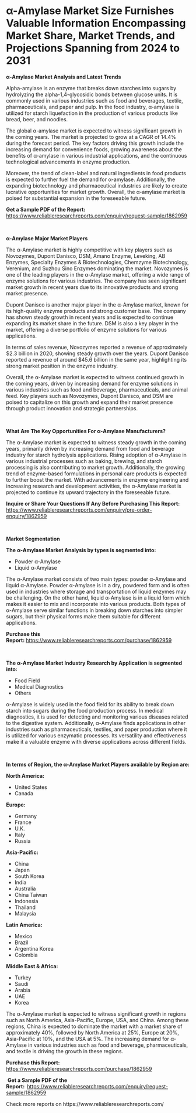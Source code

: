 <p><h1>α-Amylase Market Size Furnishes Valuable Information Encompassing Market Share, Market Trends, and Projections Spanning from 2024 to 2031</h1></p><p><strong>α-Amylase Market Analysis and Latest Trends</strong></p>
<p><p>Alpha-amylase is an enzyme that breaks down starches into sugars by hydrolyzing the alpha-1,4-glycosidic bonds between glucose units. It is commonly used in various industries such as food and beverages, textile, pharmaceuticals, and paper and pulp. In the food industry, α-amylase is utilized for starch liquefaction in the production of various products like bread, beer, and noodles.</p><p>The global α-amylase market is expected to witness significant growth in the coming years. The market is projected to grow at a CAGR of 14.4% during the forecast period. The key factors driving this growth include the increasing demand for convenience foods, growing awareness about the benefits of α-amylase in various industrial applications, and the continuous technological advancements in enzyme production.</p><p>Moreover, the trend of clean-label and natural ingredients in food products is expected to further fuel the demand for α-amylase. Additionally, the expanding biotechnology and pharmaceutical industries are likely to create lucrative opportunities for market growth. Overall, the α-amylase market is poised for substantial expansion in the foreseeable future.</p></p>
<p><strong>Get a Sample PDF of the Report:&nbsp;</strong> <a href="https://www.reliableresearchreports.com/enquiry/request-sample/1862959">https://www.reliableresearchreports.com/enquiry/request-sample/1862959</a></p>
<p>&nbsp;</p>
<p><strong>α-Amylase Major Market Players</strong></p>
<p><p>The α-Amylase market is highly competitive with key players such as Novozymes, Dupont Danisco, DSM, Amano Enzyme, Leveking, AB Enzymes, Specialty Enzymes & Biotechnologies, Chemzyme Biotechnology, Verenium, and Suzhou Sino Enzymes dominating the market. Novozymes is one of the leading players in the α-Amylase market, offering a wide range of enzyme solutions for various industries. The company has seen significant market growth in recent years due to its innovative products and strong market presence.</p><p>Dupont Danisco is another major player in the α-Amylase market, known for its high-quality enzyme products and strong customer base. The company has shown steady growth in recent years and is expected to continue expanding its market share in the future. DSM is also a key player in the market, offering a diverse portfolio of enzyme solutions for various applications.</p><p>In terms of sales revenue, Novozymes reported a revenue of approximately $2.3 billion in 2020, showing steady growth over the years. Dupont Danisco reported a revenue of around $45.6 billion in the same year, highlighting its strong market position in the enzyme industry.</p><p>Overall, the α-Amylase market is expected to witness continued growth in the coming years, driven by increasing demand for enzyme solutions in various industries such as food and beverage, pharmaceuticals, and animal feed. Key players such as Novozymes, Dupont Danisco, and DSM are poised to capitalize on this growth and expand their market presence through product innovation and strategic partnerships.</p></p>
<p>&nbsp;</p>
<p><strong>What Are The Key Opportunities For α-Amylase Manufacturers?</strong></p>
<p><p>The α-Amylase market is expected to witness steady growth in the coming years, primarily driven by increasing demand from food and beverage industry for starch hydrolysis applications. Rising adoption of α-Amylase in various industrial processes such as baking, brewing, and starch processing is also contributing to market growth. Additionally, the growing trend of enzyme-based formulations in personal care products is expected to further boost the market. With advancements in enzyme engineering and increasing research and development activities, the α-Amylase market is projected to continue its upward trajectory in the foreseeable future.</p></p>
<p><strong>Inquire or Share Your Questions If Any Before Purchasing This Report:</strong> <a href="https://www.reliableresearchreports.com/enquiry/pre-order-enquiry/1862959">https://www.reliableresearchreports.com/enquiry/pre-order-enquiry/1862959</a></p>
<p>&nbsp;</p>
<p><strong>Market Segmentation</strong></p>
<p><strong>The α-Amylase Market Analysis by types is segmented into:</strong></p>
<p><ul><li>Powder α-Amylase</li><li>Liquid α-Amylase</li></ul></p>
<p><p>The α-Amylase market consists of two main types: powder α-Amylase and liquid α-Amylase. Powder α-Amylase is in a dry, powdered form and is often used in industries where storage and transportation of liquid enzymes may be challenging. On the other hand, liquid α-Amylase is in a liquid form which makes it easier to mix and incorporate into various products. Both types of α-Amylase serve similar functions in breaking down starches into simpler sugars, but their physical forms make them suitable for different applications.</p></p>
<p><strong>Purchase this Report:&nbsp;</strong><a href="https://www.reliableresearchreports.com/purchase/1862959">https://www.reliableresearchreports.com/purchase/1862959</a></p>
<p>&nbsp;</p>
<p><strong>The α-Amylase Market Industry Research by Application is segmented into:</strong></p>
<p><ul><li>Food Field</li><li>Medical Diagnostics</li><li>Others</li></ul></p>
<p><p>α-Amylase is widely used in the food field for its ability to break down starch into sugars during the food production process. In medical diagnostics, it is used for detecting and monitoring various diseases related to the digestive system. Additionally, α-Amylase finds applications in other industries such as pharmaceuticals, textiles, and paper production where it is utilized for various enzymatic processes. Its versatility and effectiveness make it a valuable enzyme with diverse applications across different fields.</p></p>
<p>&nbsp;</p>
<p><strong>In terms of Region, the α-Amylase Market Players available by Region are:</strong></p>
<p>
    <p> <strong> North America: </strong>
        <ul>
            <li>United States</li>
            <li>Canada</li>
        </ul>
        </p> 
    <p> <strong> Europe: </strong>
        <ul>
            <li>Germany</li>
            <li>France</li>
            <li>U.K.</li>
            <li>Italy</li>
            <li>Russia</li>
        </ul>
        </p> 
    <p> <strong> Asia-Pacific: </strong>
        <ul>
            <li>China</li>
            <li>Japan</li>
            <li>South Korea</li>
            <li>India</li>
            <li>Australia</li>
            <li>China Taiwan</li>
            <li>Indonesia</li>
            <li>Thailand</li>
            <li>Malaysia</li>
        </ul>
        </p> 
    <p> <strong> Latin America: </strong>
        <ul>
            <li>Mexico</li>
            <li>Brazil</li>
            <li>Argentina Korea</li>
            <li>Colombia</li>
        </ul>
        </p> 
    <p> <strong> Middle East & Africa: </strong>
        <ul>
            <li>Turkey</li>
            <li>Saudi</li>
            <li>Arabia</li>
            <li>UAE</li>
            <li>Korea</li>
        </ul>
    </p>
    </p>
<p><p>The α-Amylase market is expected to witness significant growth in regions such as North America, Asia-Pacific, Europe, USA, and China. Among these regions, China is expected to dominate the market with a market share of approximately 40%, followed by North America at 25%, Europe at 20%, Asia-Pacific at 10%, and the USA at 5%. The increasing demand for α-Amylase in various industries such as food and beverage, pharmaceuticals, and textile is driving the growth in these regions.</p></p>
<p><strong>Purchase this Report: </strong><a href="https://www.reliableresearchreports.com/purchase/1862959">https://www.reliableresearchreports.com/purchase/1862959</a></p>
<p>&nbsp;<strong>Get a Sample PDF of the Report:&nbsp;&nbsp;</strong><a href="https://www.reliableresearchreports.com/enquiry/request-sample/1862959">https://www.reliableresearchreports.com/enquiry/request-sample/1862959</a></p>
<p><strong></strong></p>
<p>Check more reports on https://www.reliableresearchreports.com/</p>
